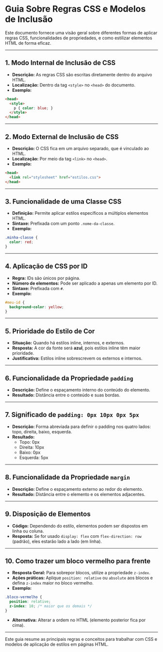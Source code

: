 # Guia Sobre Regras CSS e Modelos de Inclusão

Este documento fornece uma visão geral sobre diferentes formas de aplicar regras CSS, funcionalidades de propriedades, e como estilizar elementos HTML de forma eficaz.

---

## 1. Modo Internal de Inclusão de CSS
- **Descrição:** As regras CSS são escritas diretamente dentro do arquivo HTML.
- **Localização:** Dentro da tag `<style>` no `<head>` do documento.
- **Exemplo:**
```html
<head>
  <style>
    p { color: blue; }
  </style>
</head>
```

---

## 2. Modo External de Inclusão de CSS
- **Descrição:** O CSS fica em um arquivo separado, que é vinculado ao HTML.
- **Localização:** Por meio da tag `<link>` no `<head>`.
- **Exemplo:**
```html
<head>
  <link rel="stylesheet" href="estilos.css">
</head>
```

---

## 3. Funcionalidade de uma Classe CSS
- **Definição:** Permite aplicar estilos específicos a múltiplos elementos HTML.
- **Sintaxe:** Prefixada com um ponto `.nome-da-classe`.
- **Exemplo:**
```css
.minha-classe {
  color: red;
}
```

---

## 4. Aplicação de CSS por ID
- **Regra:** IDs são únicos por página.
- **Número de elementos:** Pode ser aplicado a apenas um elemento por ID.
- **Sintaxe:** Prefixada com `#`.
- **Exemplo:**
```css
#meu-id {
  background-color: yellow;
}
```

---

## 5. Prioridade do Estilo de Cor
- **Situação:** Quando há estilos inline, internos, e externos.
- **Resposta:** A cor da fonte será **azul**, pois estilos inline têm maior prioridade.
- **Justificativa:** Estilos inline sobrescrevem os externos e internos.

---

## 6. Funcionalidade da Propriedade `padding`
- **Descrição:** Define o espaçamento interno do conteúdo do elemento.
- **Resultado:** Distância entre o conteúdo e suas bordas.

---

## 7. Significado de `padding: 0px 10px 0px 5px`
- **Descrição:** Forma abreviada para definir o padding nos quatro lados: topo, direita, baixo, esquerda.
- **Resultado:**
  - Topo: 0px
  - Direita: 10px
  - Baixo: 0px
  - Esquerda: 5px

---

## 8. Funcionalidade da Propriedade `margin`
- **Descrição:** Define o espaçamento externo ao redor do elemento.
- **Resultado:** Distância entre o elemento e os elementos adjacentes.

---

## 9. Disposição de Elementos
- **Código:** Dependendo do estilo, elementos podem ser dispostos em linha ou coluna.
- **Resposta:** Se for usado `display: flex` com `flex-direction: row` (padrão), eles estarão lado a lado (em linha).

---

## 10. Como trazer um bloco vermelho para frente
- **Resposta Geral:** Para sobrepor blocos, utilize a propriedade `z-index`.
- **Ações práticas:** Aplique `position: relative` ou `absolute` aos blocos e defina `z-index` maior no bloco vermelho.
- **Exemplo:**
```css
.bloco-vermelho {
  position: relative;
  z-index: 10; /* maior que os demais */
}
```
- **Alternativa:** Alterar a ordem no HTML (elemento posterior fica por cima).

---

Este guia resume as principais regras e conceitos para trabalhar com CSS e modelos de aplicação de estilos em páginas HTML.
